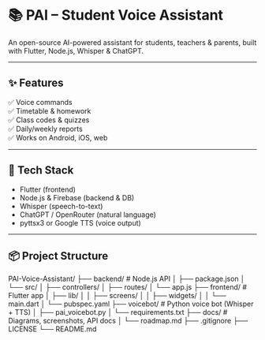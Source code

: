 # 📚 PAI – Student Voice Assistant

An open-source AI-powered assistant for students, teachers & parents, built with Flutter, Node.js, Whisper & ChatGPT.

---

## ✨ Features
✅ Voice commands  
✅ Timetable & homework  
✅ Class codes & quizzes  
✅ Daily/weekly reports  
✅ Works on Android, iOS, web

---

## 🧰 Tech Stack
- Flutter (frontend)
- Node.js & Firebase (backend & DB)
- Whisper (speech-to-text)
- ChatGPT / OpenRouter (natural language)
- pyttsx3 or Google TTS (voice output)

---

## 📦 Project Structure
PAI-Voice-Assistant/
├── backend/              # Node.js API
│   ├── package.json
│   └── src/
│       ├── controllers/
│       ├── routes/
│       └── app.js
├── frontend/             # Flutter app
│   ├── lib/
│   │   ├── screens/
│   │   ├── widgets/
│   │   └── main.dart
│   └── pubspec.yaml
├── voicebot/             # Python voice bot (Whisper + TTS)
│   ├── pai_voicebot.py
│   └── requirements.txt
├── docs/                 # Diagrams, screenshots, API docs
│   └── roadmap.md
├── .gitignore
├── LICENSE
└── README.md


